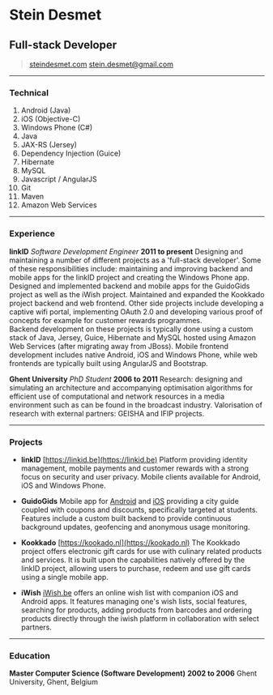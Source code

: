 # Stein Desmet
## Full-stack Developer

> [steindesmet.com](http://resume.steindesmet.com)
> [stein.desmet@gmail.com](mailto:stein.desmet@gmail.com)
<!-- > +32 496 11 79 01 -->

------

### Technical

1. Android (Java) 
1. iOS (Objective-C)
1. Windows Phone (C#)
1. Java
1. JAX-RS (Jersey)
1. Dependency Injection (Guice)
1. Hibernate
1. MySQL
3. Javascript / AngularJS
1. Git
1. Maven
1. Amazon Web Services

------

### Experience

**linkID** *Software Development Engineer* __2011 to present__
	Designing and maintaining a number of different projects as a 'full-stack developer'. Some of these responsibilities include: maintaining and improving backend and mobile apps for the linkID project and creating the Windows Phone app. Designed and implemented backend and mobile apps for the GuidoGids project as well as the iWish project. Maintained and expanded the Kookkado project backend and web frontend. Other side projects include developing a captive wifi portal, implementing OAuth 2.0  and developing various proof of concepts for example for customer rewards programmes.  
	Backend development on these projects is typically done using a custom stack of Java, Jersey, Guice, Hibernate and MySQL hosted using Amazon Web Services (after migrating away from JBoss). Mobile frontend development includes native Android, iOS and Windows Phone, while web frontends are typically built using AngularJS and Bootstrap.

**Ghent University** *PhD Student* __2006 to 2011__
	Research: designing and simulating an architecture and accompanying optimisation algorithms for efficient use of computational and network resources in a media environment such as can be found in the broadcast industry.
	Valorisation of research with external partners: GEISHA and IFIP projects.

------

### Projects

* **linkID**
	[https://linkid.be](https://linkid.be)
	Platform providing identity management, mobile payments and customer rewards with a strong focus on security and user privacy. Mobile clients available for Android, iOS and Windows Phone.
	
* **GuidoGids**
	Mobile app for [Android](https://play.google.com/store/apps/details?id=net.link.guidogids) and [iOS](https://itunes.apple.com/nz/app/guido-city-guide/id910957078?mt=8) providing a city guide coupled with coupons and discounts, specifically targeted at students. Features include a custom built backend to provide continuous background updates, geofencing and anonymous usage monitoring.

* **Kookkado**
	[https://kookado.nl](https://kookado.nl)
	The Kookkado project offers electronic gift cards for use with culinary related products and services. It is built upon the capabilities natively offered by the linkID project, allowing users to purchase, redeem and use gift cards using a single mobile app.
	
* **iWish**
    [iWish.be](https://iwish.be) offers an online wish list with companion iOS and Android apps. It features managing one's wish lists, social features, searching for products, adding products from barcodes and ordering products directly through the iwish platform in collaboration with select partners.

------

### Education

**Master Computer Science (Software Development)** __2002 to 2006__
	Ghent University, Ghent, Belgium

